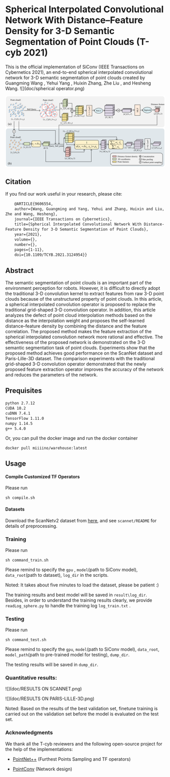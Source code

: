 **Spherical Interpolated Convolutional Network With Distance–Feature Density for 3-D Semantic Segmentation of Point Clouds (T-cyb 2021)**
==============================================================================================================================
This is the official implementation of SiConv (IEEE Transactions on Cybernetics 2021), an end-to-end spherical interpolated convolutional network for 3-D semantic segmentation of point clouds created by Guangming Wang ,  Yehui Yang , Huixin Zhang, Zhe Liu , and Hesheng Wang.
![](doc/spherical operator.png)

![](doc/density.png)

## Citation
If you find our work useful in your research, please cite:

    	@ARTICLE{9606554,  
    	author={Wang, Guangming and Yang, Yehui and Zhang, Huixin and Liu, Zhe and Wang, Hesheng},  
    	journal={IEEE Transactions on Cybernetics},   
    	title={Spherical Interpolated Convolutional Network With Distance-Feature Density for 3-D Semantic Segmentation of Point Clouds},   
    	year={2021},  
    	volume={},  
    	number={},  
    	pages={1-11},  
    	doi={10.1109/TCYB.2021.3124954}}

## Abstract

The semantic segmentation of point clouds is an important part of the environment perception for robots. However, it is difficult to directly adopt the traditional 3-D convolution kernel to extract features from raw 3-D point clouds because of the unstructured property of point clouds. In this article, a spherical interpolated convolution operator is proposed to replace the traditional grid-shaped 3-D convolution operator. In addition, this article analyzes the defect of point cloud interpolation methods based on the distance as the interpolation weight and proposes the self-learned distance–feature density by combining the distance and the feature correlation. The proposed method makes the feature extraction of the spherical interpolated convolution network more rational and effective. The effectiveness of the proposed network is demonstrated on the 3-D semantic segmentation task of point clouds. Experiments show that the proposed method achieves good performance on the ScanNet dataset and Paris-Lille-3D dataset. The comparison experiments with the traditional grid-shaped 3-D convolution operator demonstrated that the newly proposed feature extraction operator improves the accuracy of the network and reduces the parameters of the network. 


## Prequisites
    python 2.7.12
    CUDA 10.2
    cuDNN 7.4.1
    TensorFlow 1.11.0  
    numpy 1.14.5  
    g++ 5.4.0 

Or, you can pull the docker image and run the docker container

```
docker pull miiiino/warehouse:latest
```

## Usage

#### Compile Customized TF Operators

Please run

    sh compile.sh 

#### Datasets

Download the ScanNetv2 dataset from [here](http://www.scan-net.org/), and see `scannet/README` for details of preprocessing.

### Training
Please run 

```
sh command_train.sh  
```

Please remind to specify the `gpu` , `model`(path to SiConv model), `data_root`(path to dataset), `log_dir` in the scripts.

Noted: It takes about five minutes to load the dataset, please be patient :)

The training results and best model will be saved in `result\log_dir`. Besides, in order to understand the training results clearly, we provide `readLog_sphere.py` to handle the training log  `log_train.txt` .

### Testing

Please run 

    sh command_test.sh 

Please remind to specify the `gpu`, `model`(path to SiConv model), `data_root`, `model_path`(path to pre-trained model for testing), `dump_dir`.

The testing results will be saved in `dump_dir`.


### Quantitative results:

![](doc/RESULTS ON SCANNET.png)

![](doc/RESULTS ON PARIS-LILLE-3D.png)

Noted: Based on the results of the best validation set, finetune training is carried out on the validation set before the model is evaluated on the test set.

### Acknowledgments

We thank all the T-cyb reviewers and the following open-source project for the help of the implementations:
- [PointNet++](https://github.com/charlesq34/pointnet2) (Furthest Points Sampling and TF operators)

- [PointConv](https://github.com/DylanWusee/pointconv) (Network design)

  
